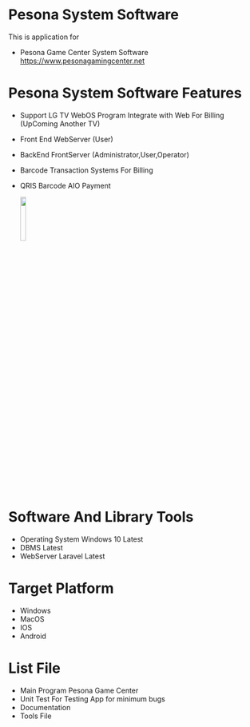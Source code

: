 # Pesona System Software
 This is application for
 - Pesona Game Center System Software https://www.pesonagamingcenter.net
# Pesona System Software Features
 - Support LG TV WebOS Program Integrate with Web For Billing (UpComing Another TV)
 - Front End WebServer (User)
 - BackEnd FrontServer (Administrator,User,Operator)
 - Barcode Transaction Systems For Billing
 - QRIS Barcode AIO Payment
 
   <img src="https://qwords.com/blog/wp-content/uploads/2020/08/Apa-Itu-QRIS-Ini-Manfaat-Menggunakan-QRIS-Untuk-Pembayaran-scaled.jpg" width="15%"></img> 

# Software And Library Tools
 - Operating System Windows 10 Latest
 - DBMS Latest
 - WebServer Laravel Latest

# Target Platform
 - Windows
 - MacOS
 - IOS
 - Android

# List File
 - Main Program Pesona Game Center
 - Unit Test For Testing App for minimum bugs
 - Documentation
 - Tools File

